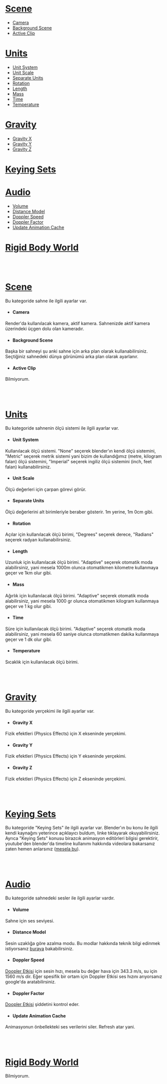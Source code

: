 # [Scene](#scene-1)
* [Camera](#camera)
* [Background Scene](#background-scene)
* [Active Clip](#active-clip)

# [Units](#units-1)
* [Unit System](#unit-system)
* [Unit Scale](#unit-scale)
* [Separate Units](#separate-units)
* [Rotation](#rotation)
* [Length](#length)
* [Mass](#mass)
* [Time](#time)
* [Temperature](#temperature)

# [Gravity](#gravity-1)
* [Gravity X](#gravity-x)
* [Gravity Y](#gravity-y)
* [Gravity Z](#gravity-z)

# [Keying Sets](#keying-sets-1)

# [Audio](#audio-1)
* [Volume](#volume)
* [Distance Model](#distance-model)
* [Doppler Speed](#doppler-speed)
* [Doppler Factor](#doppler-factor)
* [Update Animation Cache](#update-animation-cache)

# [Rigid Body World](#rigid-body-world-1)


<br>
<br>


# [Scene](https://docs.blender.org/manual/en/3.6/scene_layout/scene/properties.html#scene)
Bu kategoride sahne ile ilgili ayarlar var.


* #### Camera
Render'da kullanılacak kamera, aktif kamera. Sahnenizde aktif kamera üzerindeki üçgen dolu olan kameradır.

* #### Background Scene
Başka bir sahneyi şu anki sahne için arka plan olarak kullanabilirsiniz. Seçtiğiniz sahnedeki dünya görünümü arka plan olarak ayarlanır.

* #### Active Clip
Bilmiyorum.


<br>
<br>


# [Units](https://docs.blender.org/manual/en/3.6/scene_layout/scene/properties.html#units)
Bu kategoride sahnenin ölçü sistemi ile ilgili ayarlar var.


* #### Unit System
Kullanılacak ölçü sistemi. "None" seçerek blender'ın kendi ölçü sistemini, "Metric" seçerek metrik sistemi yani bizim de kullandığımız (metre, kilogram falan) ölçü sistemini, "Imperial" seçerek ingiliz ölçü sistemini (inch, feet falan) kullanabilirsiniz.

* #### Unit Scale
Ölçü değerleri için çarpan görevi görür.

* #### Separate Units
Ölçü değerlerini alt birimleriyle beraber gösterir. 1m yerine, 1m 0cm gibi.

* #### Rotation
Açılar için kullanılacak ölçü birimi, "Degrees" seçerek derece, "Radians" seçerek radyan kullanabilirsiniz.

* #### Length
Uzunluk için kullanılacak ölçü birimi. "Adaptive" seçerek otomatik moda alabilirsiniz, yani mesela 1000m olunca otomatikmen kilometre kullanmaya geçer ve 1km olur gibi.

* #### Mass
Ağırlık için kullanılacak ölçü birimi. "Adaptive" seçerek otomatik moda alabilirsiniz, yani mesela 1000 gr olunca otomatikmen kilogram kullanmaya geçer ve 1 kg olur gibi.

* #### Time
Süre için kullanılacak ölçü birimi. "Adaptive" seçerek otomatik moda alabilirsiniz, yani mesela 60 saniye olunca otomatikmen dakika kullanmaya geçer ve 1 dk olur gibi.

* #### Temperature
Sıcaklık için kullanılacak ölçü birimi.


<br>
<br>


# [Gravity](https://docs.blender.org/manual/en/3.6/scene_layout/scene/properties.html#gravity)
Bu kategoride yerçekimi ile ilgili ayarlar var.


* #### Gravity X
Fizik efektleri (Physics Effects) için X ekseninde yerçekimi. 

* #### Gravity Y
Fizik efektleri (Physics Effects) için Y ekseninde yerçekimi. 

* #### Gravity Z
Fizik efektleri (Physics Effects) için Z ekseninde yerçekimi. 


<br>
<br>


# [Keying Sets](https://docs.blender.org/manual/en/3.6/animation/keyframes/keying_sets.html)
Bu kategoride "Keying Sets" ile ilgili ayarlar var. Blender'ın bu konu ile ilgili kendi kaynağını yeterince açıklayıcı buldum, linke tıklayarak okuyabilirsiniz. Ayrıca "Keying Sets" konusu birazcık animasyon editörleri bilgisi gerektirir, youtube'den blender'da timeline kullanımı hakkında videolara bakarsanız zaten hemen anlarsınız ([mesela bu](https://www.youtube.com/watch?v=BLebjFHiDqk)).


<br>
<br>


# [Audio](https://docs.blender.org/manual/en/3.6/scene_layout/scene/properties.html#audio)
Bu kategoride sahnedeki sesler ile ilgili ayarlar vardır.


* #### Volume
Sahne için ses seviyesi.

* #### Distance Model
Sesin uzaklığa göre azalma modu. Bu modlar hakkında teknik bilgi edinmek istiyorsanız [buraya](https://www.openal.org/documentation/openal-1.1-specification.pdf) bakabilirsiniz.

* #### Doppler Speed
[Doopler Etkisi](https://en.wikipedia.org/wiki/Doppler_effect) için sesin hızı, mesela bu değer hava için 343.3 m/s, su için 1560 m/s dir. Eğer spesifik bir ortam için Doppler Etkisi ses hızını arıyorsanız google'da aratabilirsiniz.

* #### Doppler Factor
[Doopler Etkisi](https://en.wikipedia.org/wiki/Doppler_effect) şiddetini kontrol eder.

* #### Update Animation Cache
Animasyonun önbellekteki ses verilerini siler. Refresh atar yani.


<br>
<br>


# [Rigid Body World](https://docs.blender.org/manual/en/3.6/scene_layout/scene/properties.html#rigid-body-world)
Bilmiyorum.










